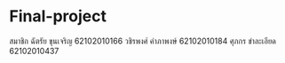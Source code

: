 # Final-project
สมาชิก
ฉัตรัย ขุนเจริญ 62102010166
วชิรพงศ์ คำภาพงษ์ 62102010184
ศุภกร ขำละเอียด 62102010437
